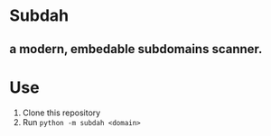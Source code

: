 # Subdah

## a modern, embedable subdomains scanner.

# Use

1. Clone this repository
2. Run `python -m subdah <domain>`
